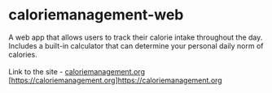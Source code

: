 # caloriemanagement-web

A web app that allows users to track their calorie intake throughout the day.<br/> 
Includes a built-in calculator that can determine your personal daily norm of calories.<br/> 
<br/> 
Link to the site - <a href="https://caloriemanagement.org">caloriemanagement.org</a>
[https://caloriemanagement.org]https://caloriemanagement.org
